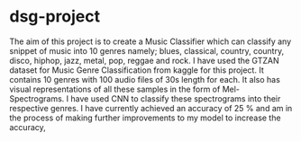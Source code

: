# dsg-project
The aim of this project is to create a Music Classifier which can classify any snippet of music into 10 genres namely; blues, classical, country, country, disco, hiphop, jazz, metal, pop, reggae and rock.
I have used the GTZAN dataset for Music Genre Classification from kaggle for this project. It contains 10 genres with 100 audio files of 30s length for each. It also has visual representations of all these samples in the form of Mel-Spectrograms. I have used CNN to classify these spectrograms into their respective genres. I have currently achieved an accuracy of 25 % and am in the process of making further improvements to my model to increase the accuracy,

